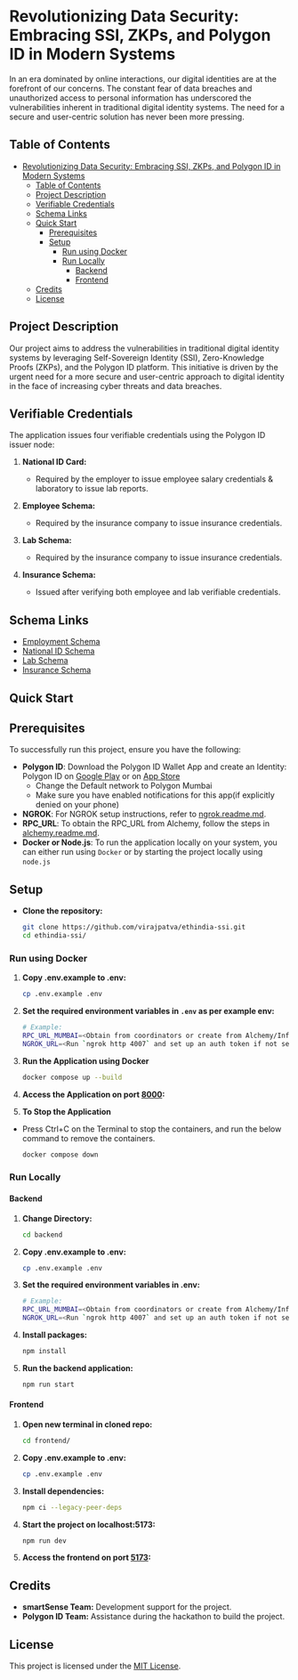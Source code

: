 # Revolutionizing Data Security: Embracing SSI, ZKPs, and Polygon ID in Modern Systems

In an era dominated by online interactions, our digital identities are at the forefront of our concerns. The constant fear of data breaches and unauthorized access to personal information has underscored the vulnerabilities inherent in traditional digital identity systems. The need for a secure and user-centric solution has never been more pressing.

## Table of Contents

-   [Revolutionizing Data Security: Embracing SSI, ZKPs, and Polygon ID in Modern Systems](#revolutionizing-data-security-embracing-ssi-zkps-and-polygon-id-in-modern-systems)
    -   [Table of Contents](#table-of-contents)
    -   [Project Description](#project-description)
    -   [Verifiable Credentials](#verifiable-credentials)
    -   [Schema Links](#schema-links)
    -   [Quick Start](#quick-start)
        -   [Prerequisites](#prerequisites)
        -   [Setup](#setup)
            -   [Run using Docker](#run-using-docker)
            -   [Run Locally](#run-locally)
                -   [Backend](#backend)
                -   [Frontend](#frontend)
    -   [Credits](#credits)
    -   [License](#license)

## Project Description

Our project aims to address the vulnerabilities in traditional digital identity systems by leveraging Self-Sovereign Identity (SSI), Zero-Knowledge Proofs (ZKPs), and the Polygon ID platform. This initiative is driven by the urgent need for a more secure and user-centric approach to digital identity in the face of increasing cyber threats and data breaches.

## Verifiable Credentials

The application issues four verifiable credentials using the Polygon ID issuer node:

1. **National ID Card:**

    - Required by the employer to issue employee salary credentials & laboratory to issue lab reports.

2. **Employee Schema:**

    - Required by the insurance company to issue insurance credentials.

3. **Lab Schema:**

    - Required by the insurance company to issue insurance credentials.

4. **Insurance Schema:**
    - Issued after verifying both employee and lab verifiable credentials.

## Schema Links

-   [Employment Schema](https://schema-builder.polygonid.me/schemas/d9263bc8-39f4-465a-a5de-ecdfc441ad31)
-   [National ID Schema](https://schema-builder.polygonid.me/schemas/a4b263d2-149b-4053-87b7-7a3d27151713)
-   [Lab Schema](https://schema-builder.polygonid.me/schemas/0b524eb5-f7d1-42a9-8f7d-559a100a35c5)
-   [Insurance Schema](https://schema-builder.polygonid.me/schemas/4ced05e3-7efe-43b0-ae5d-c923c9bd21bd)

## Quick Start

## Prerequisites

To successfully run this project, ensure you have the following:

-   **Polygon ID**: Download the Polygon ID Wallet App and create an Identity: Polygon ID on [Google Play](https://play.google.com/store/apps/details?id=com.polygonid.wallet) or on [App Store](https://apps.apple.com/us/app/polygon-id/id1629870183)
    -   Change the Default network to Polygon Mumbai
    -   Make sure you have enabled notifications for this app(if explicitly denied on your phone)
-   **NGROK**: For NGROK setup instructions, refer to [ngrok.readme.md](./ngrok.readme.md).
-   **RPC_URL**: To obtain the RPC_URL from Alchemy, follow the steps in [alchemy.readme.md](./alchemy.readme.md).
-   **Docker or Node.js**: To run the application locally on your system, you can either run using `Docker` or by starting the project locally using `node.js`

## Setup

-   **Clone the repository:**

    ```bash
    git clone https://github.com/virajpatva/ethindia-ssi.git
    cd ethindia-ssi/
    ```

### Run using Docker

1. **Copy .env.example to .env:**

    ```bash
    cp .env.example .env
    ```

2. **Set the required environment variables in `.env` as per example env:**

    ```bash
    # Example:
    RPC_URL_MUMBAI=<Obtain from coordinators or create from Alchemy/Infura/rpc.maticvigil.com>
    NGROK_URL=<Run `ngrok http 4007` and set up an auth token if not set previously>
    ```

3. **Run the Application using Docker**

    ```bash
    docker compose up --build
    ```

4. **Access the Application on port [8000](http://localhost:8000):**

5. **To Stop the Application**

-   Press Ctrl+C on the Terminal to stop the containers, and run the below command to remove the containers.

    ```bash
    docker compose down
    ```

### Run Locally

#### Backend

1. **Change Directory:**

    ```bash
    cd backend
    ```

2. **Copy .env.example to .env:**

    ```bash
    cp .env.example .env
    ```

3. **Set the required environment variables in .env:**

    ```bash
    # Example:
    RPC_URL_MUMBAI=<Obtain from coordinators or create from Alchemy/Infura/rpc.maticvigil.com>
    NGROK_URL=<Run `ngrok http 4007` and set up an auth token if not set previously>
    ```

4. **Install packages:**

    ```bash
    npm install
    ```

5. **Run the backend application:**

    ```bash
    npm run start
    ```

#### Frontend

1. **Open new terminal in cloned repo:**

    ```bash
    cd frontend/
    ```

2. **Copy .env.example to .env:**

    ```bash
    cp .env.example .env
    ```

3. **Install dependencies:**

    ```bash
    npm ci --legacy-peer-deps
    ```

4. **Start the project on localhost:5173:**

    ```bash
    npm run dev
    ```

5. **Access the frontend on port [5173](http://localhost:5173):**

## Credits

-   **smartSense Team:** Development support for the project.
-   **Polygon ID Team:** Assistance during the hackathon to build the project.

## License

This project is licensed under the [MIT License](LICENSE).
